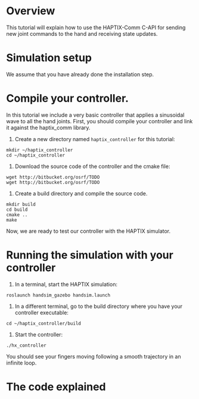 # Overview

This tutorial will explain how to use the HAPTIX-Comm C-API for sending new
joint commands to the hand and receiving state updates.

# Simulation setup

We assume that you have already done the installation step.

# Compile your controller.

In this tutorial we include a very basic controller that applies a sinusoidal
wave to all the hand joints. First, you should compile your controller and link
it against the haptix_comm library.

1. Create a new directory named `haptix_controller` for this tutorial:
~~~
mkdir ~/haptix_controller
cd ~/haptix_controller
~~~
1. Download the source code of the controller and the cmake file:
~~~
wget http://bitbucket.org/osrf/TODO
wget http://bitbucket.org/osrf/TODO
~~~
1. Create a build directory and compile the source code.
~~~
mkdir build
cd build
cmake ..
make
~~~

Now, we are ready to test our controller with the HAPTIX simulator.

# Running the simulation with your controller

1. In a terminal, start the HAPTIX simulation:

~~~
roslaunch handsim_gazebo handsim.launch
~~~

1. In a different terminal, go to the build directory where you have your
controller executable:

~~~
cd ~/haptix_controller/build
~~~

1. Start the controller:

~~~
./hx_controller
~~~

You should see your fingers moving following a smooth trajectory in an infinite
loop.

# The code explained

<include src='http://bitbucket.org/osrf/gazebo_tutorials/raw/default/haptix_comm/files/hx_controller.c' />
